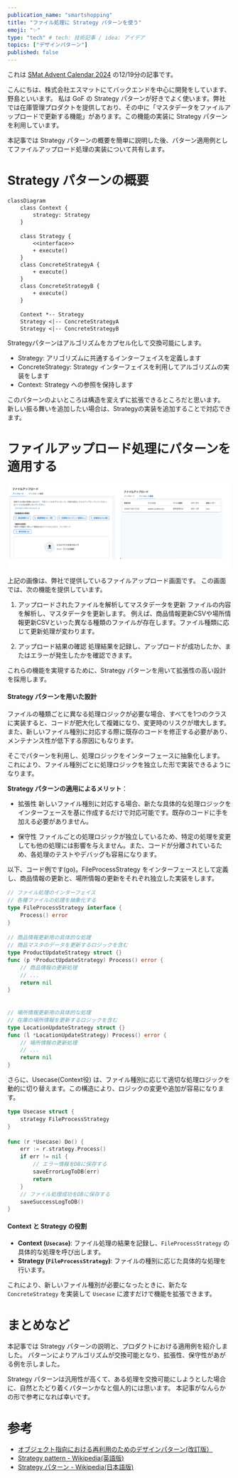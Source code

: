 ```yaml
---
publication_name: "smartshopping"
title: "ファイル処理に Strategy パターンを使う"
emoji: "✨"
type: "tech" # tech: 技術記事 / idea: アイデア
topics: ["デザインパターン"]
published: false
---
```


これは [SMat Advent Calendar 2024](https://qiita.com/advent-calendar/2024/s-mat) の12/19分の記事です。

こんにちは、株式会社エスマットにてバックエンドを中心に開発をしています、野島といいます。
私は GoF の Strategy パターンが好きでよく使います。弊社では在庫管理プロダクトを提供しており、その中に「マスタデータをファイルアップロードで更新する機能」があります。この機能の実装に Strategy パターンを利用しています。

本記事では Strategy パターンの概要を簡単に説明した後、パターン適用例としてファイルアップロード処理の実装について共有します。

# Strategy パターンの概要

```mermaid
classDiagram
    class Context {
        strategy: Strategy
    }

    class Strategy {
        <<interface>>
        + execute()
    }
    class ConcreteStrategyA {
        + execute()
    }
    class ConcreteStrategyB {
        + execute()
    }

    Context *-- Strategy
    Strategy <|-- ConcreteStrategyA
    Strategy <|-- ConcreteStrategyB
```

Strategyパターンはアルゴリズムをカプセル化して交換可能にします。

- Strategy: アリゴリズムに共通するインターフェイスを定義します
- ConcreteStrategy: Strategy インターフェイスを利用してアルゴリズムの実装をします
- Context: Strategy への参照を保持します

このパターンのよいところは構造を変えずに拡張できるところだと思います。
新しい振る舞いを追加したい場合は、Strategyの実装を追加することで対応できます。

# ファイルアップロード処理にパターンを適用する

![ファイルアップロード画面](/images/file-upload.png)

上記の画像は、弊社で提供しているファイルアップロード画面です。
この画面では、次の機能を提供しています。


1. アップロードされたファイルを解析してマスタデータを更新
ファイルの内容を解析し、マスタデータを更新します。
例えば、商品情報更新CSVや場所情報更新CSVといった異なる種類のファイルが存在します。ファイル種類に応じて更新処理が変わります。
 
1. アップロード結果の確認
処理結果を記録し、アップロードが成功したか、またはエラーが発生したかを確認できます。

これらの機能を実現するために、Strategy パターンを用いて拡張性の高い設計を採用します。

#### Strategy パターンを用いた設計

ファイルの種類ごとに異なる処理ロジックが必要な場合、すべてを1つのクラスに実装すると、コードが肥大化して複雑になり、変更時のリスクが増大します。また、新しいファイル種別に対応する際に既存のコードを修正する必要があり、メンテナンス性が低下する原因にもなります。

そこでパターンを利用し、処理ロジックをインターフェースに抽象化します。
これにより、ファイル種別ごとに処理ロジックを独立した形で実装できるようになります。

**Strategy パターンの適用によるメリット**：

- 拡張性
新しいファイル種別に対応する場合、新たな具体的な処理ロジックをインターフェースを基に作成するだけで対応可能です。既存のコードに手を加える必要がありません。

- 保守性
ファイルごとの処理ロジックが独立しているため、特定の処理を変更しても他の処理には影響を与えません。また、コードが分離されているため、各処理のテストやデバッグも容易になります。

以下、コード例です(go)。FileProcessStrategy をインターフェースとして定義し、商品情報の更新と、場所情報の更新をそれぞれ独立した実装をします。

```go
// ファイル処理のインターフェイス
// 各種ファイルの処理を抽象化する
type FileProcessStrategy interface {
    Process() error
}

// 商品情報更新用の具体的な処理
// 商品マスタのデータを更新するロジックを含む
type ProductUpdateStrategy struct {}
func (p *ProductUpdateStrategy) Process() error {
    // 商品情報の更新処理
    // ...
    return nil
}


// 場所情報更新用の具体的な処理
// 在庫の場所情報を更新するロジックを含む
type LocationUpdateStrategy struct {}
func (l *LocationUpdateStrategy) Process() error {
    // 場所情報の更新処理
    // ...
    return nil
}
```

さらに、Usecase(Context役) は、ファイル種別に応じて適切な処理ロジックを動的に切り替えます。この構造により、ロジックの変更や追加が容易になります。


```go
type Usecase struct {
    strategy FileProcessStrategy
}

func (r *Usecase) Do() {
    err := r.strategy.Process()
    if err != nil {
        // エラー情報をDBに保存する
        saveErrorLogToDB(err)
        return
    }
    // ファイル処理成功をDBに保存する
    saveSuccessLogToDB()
}
```

#### Context と Strategy の役割

- **Context (`Usecase`)**: ファイル処理の結果を記録し、`FileProcessStrategy` の具体的な処理を呼び出します。
- **Strategy (`FileProcessStrategy`)**: ファイルの種別に応じた具体的な処理を行います。

これにより、新しいファイル種別が必要になったときに、新たな `ConcreteStrategy` を実装して `Usecase` に渡すだけで機能を拡張できます。

# まとめなど

本記事では Strategy パターンの説明と、プロダクトにおける適用例を紹介しました。
パターンによりアルゴリズムが交換可能となり、拡張性、保守性があがる例を示しました。

Strategy パターンは汎用性が高くて、ある処理を交換可能にしようとした場合に、自然とたどり着くパターンかなと個人的には思います。
本記事がなんらかの形で参考になれば幸いです。

# 参考

- [オブジェクト指向における再利用のためのデザインパターン(改訂版）](https://www.sbcr.jp/product/4797311126/)
- [Strategy pattern - Wikipedia(英語版)](https://en.wikipedia.org/wiki/Strategy_pattern)
- [Strategy パターン - Wikipedia(日本語版)](https://ja.wikipedia.org/wiki/Strategy_%E3%83%91%E3%82%BF%E3%83%BC%E3%83%B3)
